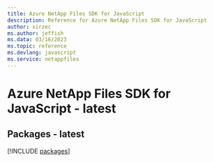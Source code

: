 ```yaml
---
title: Azure NetApp Files SDK for JavaScript
description: Reference for Azure NetApp Files SDK for JavaScript
author: xirzec
ms.author: jeffish
ms.data: 03/16/2023
ms.topic: reference
ms.devlang: javascript
ms.service: netappfiles
---
```

# Azure NetApp Files SDK for JavaScript - latest
## Packages - latest
[!INCLUDE [packages](netapp-files-index.md)]
